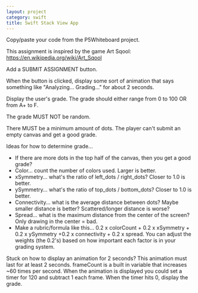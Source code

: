 ```yaml
---
layout: project
category: swift
title: Swift Stack View App
---
```


Copy/paste your code from the P5Whiteboard project.

This assignment is inspired by the game Art Sqool: https://en.wikipedia.org/wiki/Art_Sqool


Add a SUBMIT ASSIGNMENT button.

When the button is clicked, display some sort of animation that says something like "Analyzing... Grading..." for about 2 seconds.

Display the user's grade. The grade should either range from 0 to 100 OR from A+ to F.

 

The grade MUST NOT be random.

There MUST be a minimum amount of dots. The player can't submit an empty canvas and get a good grade.

 

Ideas for how to determine grade...

- If there are more dots in the top half of the canvas, then you get a good grade?
- Color... count the number of colors used. Larger is better.
- xSymmetry... what's the ratio of left_dots / right_dots? Closer to 1.0 is better.
- ySymmetry... what's the ratio of top_dots / bottom_dots? Closer to 1.0 is better.
- Connectivity... what is the average distance between dots? Maybe smaller distance is better? Scattered/longer distance is worse?
- Spread... what is the maximum distance from the center of the screen? Only drawing in the center = bad. 
- Make a rubric/formula like this... 0.2 x colorCount + 0.2 x xSymmetry + 0.2 x ySymmetry +0.2 x connectivity + 0.2 x spread. You can adjust the weights (the 0.2's) based on how important each factor is in your grading system. 
 

Stuck on how to display an animation for 2 seconds? This animation must last for at least 2 seconds. frameCount is a built in variable that increases ~60 times per second. When the animation is displayed you could set a timer for 120 and subtract 1 each frame. When the timer hits 0, display the grade.